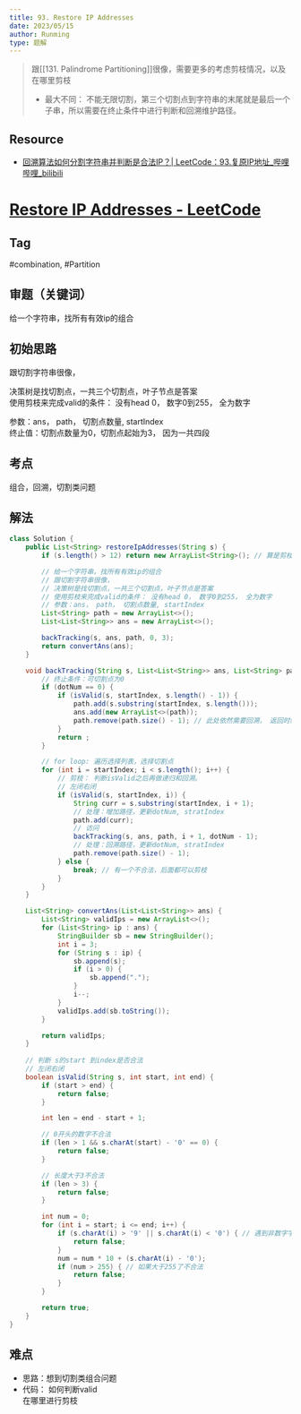 ```yaml
---
title: 93. Restore IP Addresses
date: 2023/05/15
author: Runming
type: 题解
---
```


> 跟[[131. Palindrome Partitioning]]很像，需要更多的考虑剪枝情况，以及在哪里剪枝  
> - 最大不同： 不能无限切割，第三个切割点到字符串的末尾就是最后一个子串，所以需要在终止条件中进行判断和回溯维护路径。

## Resource
- [回溯算法如何分割字符串并判断是合法IP？| LeetCode：93.复原IP地址_哔哩哔哩_bilibili](https://www.bilibili.com/video/BV1XP4y1U73i/?vd_source=11fa18bc276af3bba75dd7f376bfe9c9)


# [Restore IP Addresses - LeetCode](https://leetcode.com/problems/restore-ip-addresses/description/)
## Tag
#combination, #Partition


## 审题（关键词） 
给一个字符串，找所有有效ip的组合


## 初始思路  
跟切割字符串很像，  

决策树是找切割点，一共三个切割点，叶子节点是答案  
使用剪枝来完成valid的条件： 没有head 0， 数字0到255， 全为数字  

参数：ans， path， 切割点数量, startIndex  
终止值：切割点数量为0，切割点起始为3， 因为一共四段
				
## 考点  
组合，回溯，切割类问题


## 解法  
```java
class Solution {
    public List<String> restoreIpAddresses(String s) {
        if (s.length() > 12) return new ArrayList<String>(); // 算是剪枝了

        // 给一个字符串，找所有有效ip的组合
        // 跟切割字符串很像，
        // 决策树是找切割点，一共三个切割点，叶子节点是答案
        // 使用剪枝来完成valid的条件： 没有head 0， 数字0到255， 全为数字
        // 参数：ans， path， 切割点数量, startIndex
        List<String> path = new ArrayList<>();
        List<List<String>> ans = new ArrayList<>();

        backTracking(s, ans, path, 0, 3);
        return convertAns(ans);
    }

    void backTracking(String s, List<List<String>> ans, List<String> path, int startIndex, int dotNum) {
        // 终止条件：可切割点为0
        if (dotNum == 0) {
            if (isValid(s, startIndex, s.length() - 1)) {
                path.add(s.substring(startIndex, s.length()));
                ans.add(new ArrayList<>(path));
                path.remove(path.size() - 1); // 此处依然需要回溯， 返回时维护正确的路径
            }
            return ;
        }

        // for loop: 遍历选择列表，选择切割点
        for (int i = startIndex; i < s.length(); i++) {
            // 剪枝： 判断isValid之后再做递归和回溯。
            // 左闭右闭
            if (isValid(s, startIndex, i)) {
                String curr = s.substring(startIndex, i + 1);
                // 处理：增加路径，更新dotNum, stratIndex
                path.add(curr);
                // 访问
                backTracking(s, ans, path, i + 1, dotNum - 1);
                // 处理：回溯路径，更新dotNum, stratIndex
                path.remove(path.size() - 1);
            } else {
                break; // 有一个不合法，后面都可以剪枝
            }
        }
    }

    List<String> convertAns(List<List<String>> ans) {
        List<String> validIps = new ArrayList<>();
        for (List<String> ip : ans) {
            StringBuilder sb = new StringBuilder();
            int i = 3;
            for (String s : ip) {
                sb.append(s);
                if (i > 0) {
                    sb.append(".");
                }
                i--;
            }
            validIps.add(sb.toString());
        }

        return validIps;
    }
 
    // 判断 s的start 到index是否合法
    // 左闭右闭
    boolean isValid(String s, int start, int end) {
        if (start > end) {
            return false;
        }

        int len = end - start + 1;

        // 0开头的数字不合法
        if (len > 1 && s.charAt(start) - '0' == 0) {
            return false;
        }

        // 长度大于3不合法
        if (len > 3) {
            return false;
        }

        int num = 0;
        for (int i = start; i <= end; i++) {
            if (s.charAt(i) > '9' || s.charAt(i) < '0') { // 遇到⾮数字字符不合法
                return false;
            }
            num = num * 10 + (s.charAt(i) - '0');
            if (num > 255) { // 如果⼤于255了不合法
                return false;
            }
        }

        return true;
    }
}
```

## 难点
- 思路：想到切割类组合问题
- 代码： 
如何判断valid  
在哪里进行剪枝  